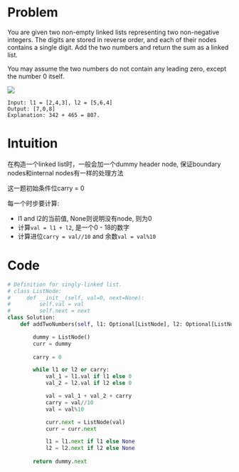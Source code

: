 # Problem

You are given two non-empty linked lists representing two non-negative integers. The digits are stored in reverse order, and each of their nodes contains a single digit. Add the two numbers and return the sum as a linked list.

You may assume the two numbers do not contain any leading zero, except the number 0 itself.

![](https://assets.leetcode.com/uploads/2020/10/02/addtwonumber1.jpg)

```
Input: l1 = [2,4,3], l2 = [5,6,4]
Output: [7,0,8]
Explanation: 342 + 465 = 807.
```

# Intuition

在构造一个linked list时，一般会加一个dummy header node, 保证boundary nodes和internal nodes有一样的处理方法

这一题初始条件位carry = 0

每一个时步要计算:
- l1 and l2的当前值, None则说明没有node, 则为0
- 计算`val = l1 + l2`, 是一个0 - 18的数字
- 计算进位`carry = val//10` and 余数`val = val%10`



# Code

```python
# Definition for singly-linked list.
# class ListNode:
#     def __init__(self, val=0, next=None):
#         self.val = val
#         self.next = next
class Solution:
    def addTwoNumbers(self, l1: Optional[ListNode], l2: Optional[ListNode]) -> Optional[ListNode]:

        dummy = ListNode()
        curr = dummy
        
        carry = 0

        while l1 or l2 or carry:
            val_1 = l1.val if l1 else 0
            val_2 = l2.val if l2 else 0

            val = val_1 + val_2 + carry
            carry = val//10
            val = val%10

            curr.next = ListNode(val)
            curr = curr.next

            l1 = l1.next if l1 else None
            l2 = l2.next if l2 else None
        
        return dummy.next
```


